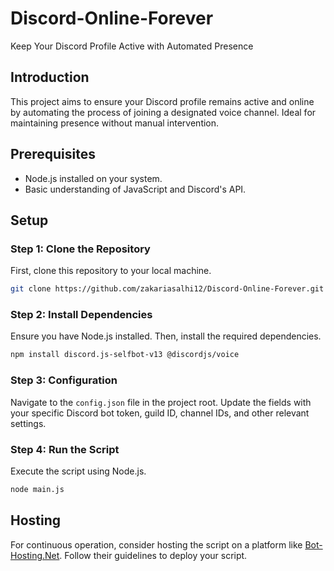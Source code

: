 # Discord-Online-Forever

Keep Your Discord Profile Active with Automated Presence

## Introduction

This project aims to ensure your Discord profile remains active and online by automating the process of joining a designated voice channel. Ideal for maintaining presence without manual intervention.

## Prerequisites

- Node.js installed on your system.
- Basic understanding of JavaScript and Discord's API.

## Setup

### Step 1: Clone the Repository

First, clone this repository to your local machine.

```bash
git clone https://github.com/zakariasalhi12/Discord-Online-Forever.git cd Discord-Online-Forever
```

### Step 2: Install Dependencies

Ensure you have Node.js installed. Then, install the required dependencies.

```bash
npm install discord.js-selfbot-v13 @discordjs/voice
```


### Step 3: Configuration

Navigate to the `config.json` file in the project root. Update the fields with your specific Discord bot token, guild ID, channel IDs, and other relevant settings.


### Step 4: Run the Script

Execute the script using Node.js.

```sh
node main.js
```

## Hosting

For continuous operation, consider hosting the script on a platform like [Bot-Hosting.Net](https://bot-hosting.net). Follow their guidelines to deploy your script.
